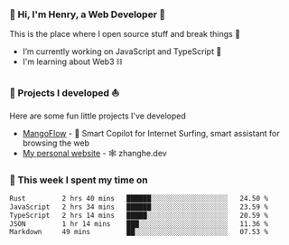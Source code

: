 <!-- [![Click to enter my website](https://github.com/zh30/zh30/assets/7930156/bb82b0df-3fb8-4136-8522-734cd2b27f6a)](https://blog.zhanghe.dev) -->

### 👋 Hi, I'm Henry, a Web Developer 🚀

This is the place where I open source stuff and break things :rofl:

- I’m currently working on JavaScript and TypeScript 🥢
- I'm learning about Web3 ⛓️

### 🔨 Projects I developed ⛵

Here are some fun little projects I've developed

- [MangoFlow](https://mangoflow.chat/) - 🥭 Smart Copilot for Internet Surfing, smart assistant for browsing the web
- [My personal website](https://zhanghe.dev) - 🕸️ zhanghe.dev

### 💪 This week I spent my time on

<!--START_SECTION:waka-->

```txt
Rust         2 hrs 40 mins   ██████░░░░░░░░░░░░░░░░░░░   24.50 %
JavaScript   2 hrs 34 mins   ██████░░░░░░░░░░░░░░░░░░░   23.59 %
TypeScript   2 hrs 14 mins   █████░░░░░░░░░░░░░░░░░░░░   20.59 %
JSON         1 hr 14 mins    ███░░░░░░░░░░░░░░░░░░░░░░   11.36 %
Markdown     49 mins         ██░░░░░░░░░░░░░░░░░░░░░░░   07.53 %
```

<!--END_SECTION:waka-->
